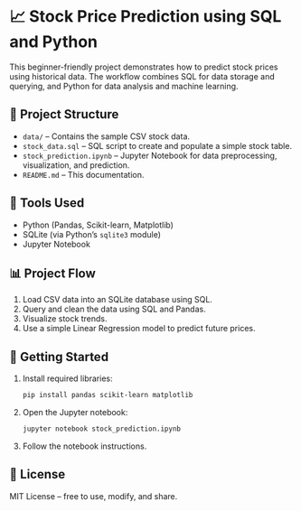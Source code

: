 # 📈 Stock Price Prediction using SQL and Python

This beginner-friendly project demonstrates how to predict stock prices using historical data. The workflow combines SQL for data storage and querying, and Python for data analysis and machine learning.

## 📁 Project Structure

- `data/` – Contains the sample CSV stock data.
- `stock_data.sql` – SQL script to create and populate a simple stock table.
- `stock_prediction.ipynb` – Jupyter Notebook for data preprocessing, visualization, and prediction.
- `README.md` – This documentation.

## 🧰 Tools Used

- Python (Pandas, Scikit-learn, Matplotlib)
- SQLite (via Python’s `sqlite3` module)
- Jupyter Notebook

## 📊 Project Flow

1. Load CSV data into an SQLite database using SQL.
2. Query and clean the data using SQL and Pandas.
3. Visualize stock trends.
4. Use a simple Linear Regression model to predict future prices.

## 🚀 Getting Started

1. Install required libraries:
   ```bash
   pip install pandas scikit-learn matplotlib
   ```

2. Open the Jupyter notebook:
   ```bash
   jupyter notebook stock_prediction.ipynb
   ```

3. Follow the notebook instructions.

## 📝 License

MIT License – free to use, modify, and share.
